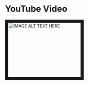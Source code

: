 # YouTube Video

<a href="https://www.youtube.com/watch?feature=player_embedded&v=u3m5_46adTc
" target="_blank"><img src="https://img.youtube.com/vi/u3m5_46adTc/0.jpg" 
alt="IMAGE ALT TEXT HERE" width="240" height="180" border="10" /></a>